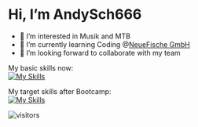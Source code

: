 # Hi, I’m AndySch666

- 👀 I’m interested in Musik and MTB 
- 🌱 I’m currently learning Coding @[NeueFische GmbH](https://www.neuefische.de)
- 💞️ I’m looking forward to collaborate with my team

My basic skills now:<br>
[![My Skills](https://skills.thijs.gg/icons?i=java,js,unity,css,html)](https://skills.thijs.gg)

My target skills after Bootcamp:<br>
[![My Skills](https://skills.thijs.gg/icons?i=html,mongodb,figma,js,css,react,ts)](https://skills.thijs.gg)

![visitors](https://visitor-badge-reloaded.herokuapp.com/badge?page_id=AndySch666.AndySch666&color=00cf00)


<!---
AndySch666/AndySch666 is a ✨ special ✨ repository because its `README.md` (this file) appears on your GitHub profile.
You can click the Preview link to take a look at your changes.
--->
